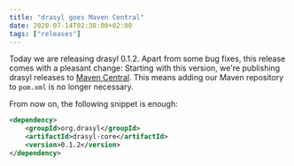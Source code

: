 ```yaml
---
title: "drasyl goes Maven Central"
date: 2020-07-14T02:38:00+02:00
tags: ["releases"]
---
```


Today we are releasing drasyl 0.1.2.
Apart from some bug fixes, this release comes with a pleasant change: Starting with this version, we're publishing drasyl releases to [Maven Central](https://mvnrepository.com/artifact/org.drasyl/drasyl-core).
This means adding our Maven repository to `pom.xml` is no longer necessary.
<!--more-->
From now on, the following snippet is enough:
```xml
<dependency>
    <groupId>org.drasyl</groupId>
    <artifactId>drasyl-core</artifactId>
    <version>0.1.2</version>
</dependency>
```